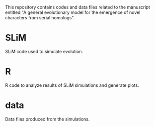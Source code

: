 This repository contains codes and data files related to the manuscript entitled "A general evolutionary model for the emergence of novel characters from serial homologs".

# SLiM
SLiM code used to simulate evolution.

# R
R code to analyze results of SLiM simulations and generate plots.

# data
Data files produced from the simulations.
